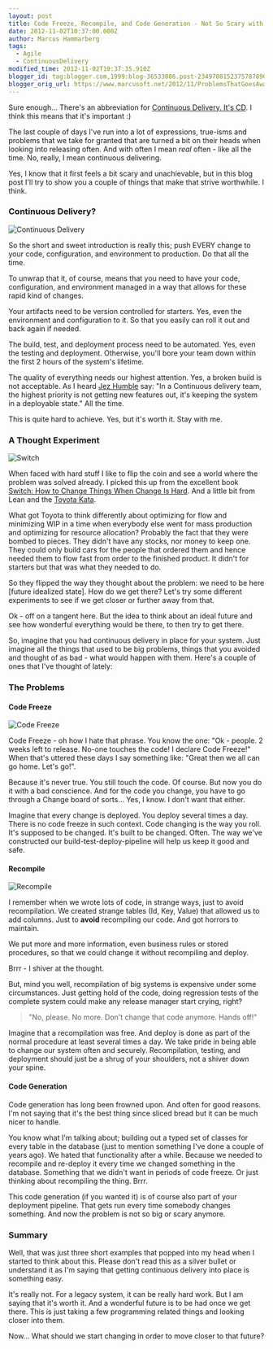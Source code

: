```yaml
---
layout: post
title: Code Freeze, Recompile, and Code Generation - Not So Scary with CD
date: 2012-11-02T10:37:00.000Z
author: Marcus Hammarberg
tags:
  - Agile
  - ContinuousDelivery
modified_time: 2012-11-02T10:37:35.910Z
blogger_id: tag:blogger.com,1999:blog-36533086.post-2349708152375787890
blogger_orig_url: https://www.marcusoft.net/2012/11/ProblemsThatGoesAwayWithCD.html
---
```


Sure enough... There's an abbreviation for [Continuous Delivery. It's CD](http://en.wikipedia.org/wiki/Continuous_delivery). I think this means that it's important :)

The last couple of days I've run into a lot of expressions, true-isms and problems that we take for granted that are turned a bit on their heads when looking into releasing often. And with often I mean *real* often - like all the time. No, really, I mean continuous delivering.

Yes, I know that it first feels a bit scary and unachievable, but in this blog post I'll try to show you a couple of things that make that strive worthwhile. I think.

### Continuous Delivery?

![Continuous Delivery](http://www.industriallogic.com/wp-content/uploads/2011/04/continuousDelivery_big_None.jpg)

So the short and sweet introduction is really this; push EVERY change to your code, configuration, and environment to production. Do that all the time.

To unwrap that it, of course, means that you need to have your code, configuration, and environment managed in a way that allows for these rapid kind of changes.

Your artifacts need to be version controlled for starters. Yes, even the environment and configuration to it. So that you easily can roll it out and back again if needed.

The build, test, and deployment process need to be automated. Yes, even the testing and deployment. Otherwise, you'll bore your team down within the first 2 hours of the system's lifetime.

The quality of everything needs our highest attention. Yes, a broken build is not acceptable. As I heard [Jez Humble](http://jezhumble.net/) say: "In a Continuous delivery team, the highest priority is not getting new features out, it's keeping the system in a deployable state." All the time.

This is quite hard to achieve. Yes, but it's worth it. Stay with me.

### A Thought Experiment

![Switch](http://livingmaxwell.wpengine.netdna-cdn.com/wp-content/uploads/2011/12/switch-book.jpg)

When faced with hard stuff I like to flip the coin and see a world where the problem was solved already. I picked this up from the excellent book [Switch: How to Change Things When Change Is Hard](http://heathbrothers.com/switch/). And a little bit from Lean and the [Toyota Kata](http://www-personal.umich.edu/~mrother/Homepage.html).

What got Toyota to think differently about optimizing for flow and minimizing WIP in a time when everybody else went for mass production and optimizing for resource allocation? Probably the fact that they were bombed to pieces. They didn't have any stocks, nor money to keep one. They could only build cars for the people that ordered them and hence needed them to flow fast from order to the finished product. It didn't for starters but that was what they needed to do.

So they flipped the way they thought about the problem: we need to be here [future idealized state]. How do we get there? Let's try some different experiments to see if we get closer or further away from that.

Ok - off on a tangent here. But the idea to think about an ideal future and see how wonderful everything would be there, to then try to get there.

So, imagine that you had continuous delivery in place for your system. Just imagine all the things that used to be big problems, things that you avoided and thought of as bad - what would happen with them. Here's a couple of ones that I've thought of lately:

### The Problems

#### Code Freeze

![Code Freeze](http://cdn.memegenerator.net/instances/400x/25013340.jpg)

Code Freeze - oh how I hate that phrase. You know the one: "Ok - people. 2 weeks left to release. No-one touches the code! I declare Code Freeze!" When that's uttered these days I say something like: "Great then we all can go home. Let's go!".

Because it's never true. You still touch the code. Of course. But now you do it with a bad conscience. And for the code you change, you have to go through a Change board of sorts... Yes, I know. I don't want that either.

Imagine that every change is deployed. You deploy several times a day. There is no code freeze in such context. Code changing is the way you roll. It's supposed to be changed. It's built to be changed. Often. The way we've constructed our build-test-deploy-pipeline will help us keep it good and safe.

#### Recompile

![Recompile](http://fixitwizkid.com/attachments/big_red_button2-jpg.731/)

I remember when we wrote lots of code, in strange ways, just to avoid recompilation. We created strange tables (Id, Key, Value) that allowed us to add columns. Just to **avoid** recompiling our code. And got horrors to maintain.

We put more and more information, even business rules or stored procedures, so that we could change it without recompiling and deploy.

Brrr - I shiver at the thought.

But, mind you well, recompilation of big systems is expensive under some circumstances. Just getting hold of the code, doing regression tests of the complete system could make any release manager start crying, right?

> "No, please. No more. Don't change that code anymore. Hands off!"

Imagine that a recompilation was free. And deploy is done as part of the normal procedure at least several times a day. We take pride in being able to change our system often and securely. Recompilation, testing, and deployment should just be a shrug of your shoulders, not a shiver down your spine.

#### Code Generation

Code generation has long been frowned upon. And often for good reasons. I'm not saying that it's the best thing since sliced bread but it can be much nicer to handle.

You know what I'm talking about; building out a typed set of classes for every table in the database (just to mention something I've done a couple of years ago). We hated that functionality after a while. Because we needed to recompile and re-deploy it every time we changed something in the database. Something that we didn't want in periods of code freeze. Or just thinking about recompiling the thing. Brrr.

This code generation (if you wanted it) is of course also part of your deployment pipeline. That gets run every time somebody changes something. And now the problem is not so big or scary anymore.

### Summary

Well, that was just three short examples that popped into my head when I started to think about this. Please don't read this as a silver bullet or understand it as I'm saying that getting continuous delivery into place is something easy.

It's really not. For a legacy system, it can be really hard work. But I am saying that it's worth it. And a wonderful future is to be had once we get there. This is just taking a few programming related things and looking closer into them.

Now... What should we start changing in order to move closer to that future?
